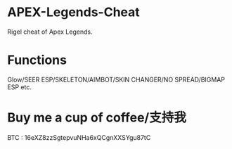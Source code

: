 # APEX-Legends-Cheat
Rigel cheat of Apex Legends.

# Functions
Glow/SEER ESP/SKELETON/AIMBOT/SKIN CHANGER/NO SPREAD/BIGMAP ESP etc.

# Buy me a cup of coffee/支持我
BTC : 16eXZ8zzSgtepvuNHa6xQCgnXXSYgu87tC
